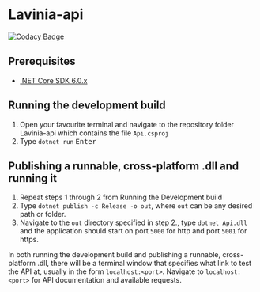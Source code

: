 # Lavinia-api

[![Codacy Badge](https://api.codacy.com/project/badge/Grade/3b6eab6e34ed49f8b4f376b787d05858)](https://www.codacy.com/gh/Project-Lavinia/Lavinia-api?utm_source=github.com&utm_medium=referral&utm_content=Project-Lavinia/Lavinia-api&utm_campaign=Badge_Grade)

## Prerequisites

- [.NET Core SDK 6.0.x](https://dotnet.microsoft.com/en-us/download/dotnet/6.0)

## Running the development build

1. Open your favourite terminal and navigate to the repository folder Lavinia-api which contains the file `Api.csproj`
2. Type `dotnet run` <kbd>Enter</kbd>

## Publishing a runnable, cross-platform .dll and running it

1. Repeat steps 1 through 2 from Running the Development build
2. Type `dotnet publish -c Release -o out`, where `out` can be any desired path or folder.
3. Navigate to the `out` directory specified in step 2., type `dotnet Api.dll` and the application should start on port `5000` for http and port `5001` for https.

In both running the development build and publishing a runnable, cross-platform .dll, there will be a terminal window that specifies what link to test the API at, usually in the form `localhost:<port>`. Navigate to `localhost:<port>` for API documentation and available requests.
